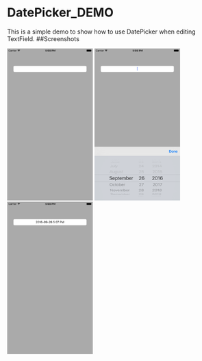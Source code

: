 # DatePicker_DEMO
This is a simple demo to show how to use DatePicker when editing TextField.
##Screenshots
<div style="float:left;">
    <img src="https://raw.githubusercontent.com/ithree1113/DatePicker_DEMO/master/ScreenShot/shot1.png" width="200">
    <img src="https://raw.githubusercontent.com/ithree1113/DatePicker_DEMO/master/ScreenShot/shot2.png" width="200">
    <img src="https://raw.githubusercontent.com/ithree1113/DatePicker_DEMO/master/ScreenShot/shot3.png" width="200">
    </div>